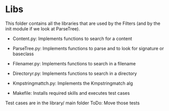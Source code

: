 # Libs

This folder contains all the libraries that are used by the Filters (and by the init module if we look at ParseTree).



* Content.py: Implements functions to search for a content
* ParseTree.py: Implements functions to parse and to look for signature or baseclass
* Filenamer.py: Implements functions to search in a filename
* Directoryr.py: Implements functions to search in a directory
* Kmpstringmattch.py: Implements the Kmpstringmatch alg

* Makefile: Installs required skills and executes test cases

Test cases are in the library/ main folder
ToDo: Move those tests

